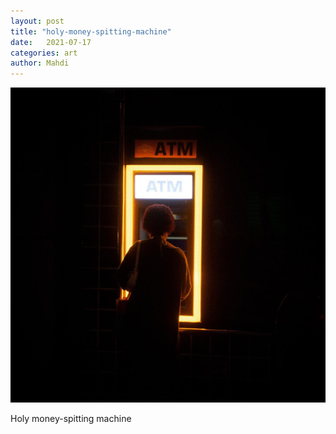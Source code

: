 ```yaml
---
layout: post
title: "holy-money-spitting-machine"
date:   2021-07-17
categories: art
author: Mahdi
---
```


![holy-money-spitting-machine](/img/arts/holy-money-spitting-machine.jpg)

<span class='image-details'>
Holy money-spitting machine
</span>

